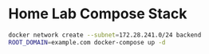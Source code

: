# Home Lab Compose Stack

```bash
docker network create --subnet=172.28.241.0/24 backend
ROOT_DOMAIN=example.com docker-compose up -d
```
